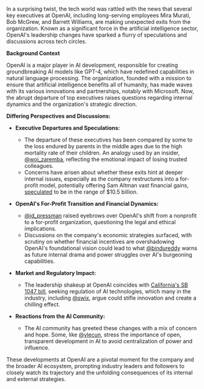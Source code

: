 In a surprising twist, the tech world was rattled with the news that several key executives at OpenAI, including long-serving employees Mira Murati, Bob McGrew, and Barrett Williams, are making unexpected exits from the organization. Known as a significant force in the artificial intelligence sector, OpenAI's leadership changes have sparked a flurry of speculations and discussions across tech circles.

**Background Context**

OpenAI is a major player in AI development, responsible for creating groundbreaking AI models like GPT-4, which have redefined capabilities in natural language processing. The organization, founded with a mission to ensure that artificial intelligence benefits all of humanity, has made waves with its various innovations and partnerships, notably with Microsoft. Now, the abrupt departure of top executives raises questions regarding internal dynamics and the organization's strategic direction.

**Differing Perspectives and Discussions:**

- **Executive Departures and Speculations:** 
  - The departure of these executives has been compared by some to the loss endured by parents in the middle ages due to the high mortality rate of their children. An analogy used by an insider, [@woj_zaremba](https://twitter.com/woj_zaremba/status/1839696945008582672), reflecting the emotional impact of losing trusted colleagues.
  - Concerns have arisen about whether these exits hint at deeper internal issues, especially as the company restructures into a for-profit model, potentially offering Sam Altman vast financial gains, [speculated](https://twitter.com/mmitchell_ai/status/1839695399801790877) to be in the range of $10.5 billion.

- **OpenAI's For-Profit Transition and Financial Dynamics:**
  - [@jd_pressman](https://twitter.com/jd_pressman/status/1839693481008381989) raised eyebrows over OpenAI's shift from a nonprofit to a for-profit organization, questioning the legal and ethical implications.
  - Discussions on the company's economic strategies surfaced, with scrutiny on whether financial incentives are overshadowing OpenAI's foundational vision could lead to what [@bindureddy](https://twitter.com/bindureddy/status/1839647500556513513) warns as future internal drama and power struggles over AI's burgeoning capabilities.

- **Market and Regulatory Impact:**
  - The leadership shakeup at OpenAI coincides with [California's SB 1047 bill](https://twitter.com/peteskomoroch/status/1839468203249934745), seeking regulation of AI technologies, which many in the industry, including [@swix](https://twitter.com/swyx/status/1839417972772991359), argue could stifle innovation and create a chilling effect.
  
- **Reactions from the AI Community:**
  - The AI community has greeted these changes with a mix of concern and hope. Some, like [@ylecun](https://twitter.com/ylecun/status/1839932743926296597), stress the importance of open, transparent development in AI to avoid centralization of power and influence.

These developments at OpenAI are a pivotal moment for the company and the broader AI ecosystem, prompting industry leaders and followers to closely watch its trajectory and the unfolding consequences of its internal and external strategies.